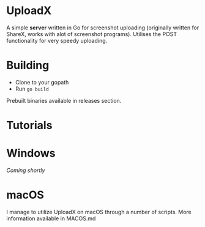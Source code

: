 UploadX
======

A simple **server** written in Go for screenshot uploading (originally written for ShareX, works with alot of screenshot programs). Utilises the POST functionality for very speedy uploading.

Building
========

* Clone to your gopath
* Run `go build`

Prebuilt binaries available in releases section.

Tutorials
=========

# Windows

_Coming shortly_

# macOS

I manage to utilize UploadX on macOS through a number of scripts. More information available in MACOS.md
